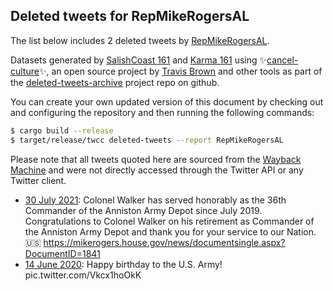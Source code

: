 ## Deleted tweets for RepMikeRogersAL

The list below includes 2 deleted tweets by
[RepMikeRogersAL](https://twitter.com/RepMikeRogersAL).



Datasets generated by [SalishCoast 161](https://twitter.com/SalishCoastA) and [Karma 161](https://twitter.com/KarmaOneSixOne)
using ✨[cancel-culture](https://github.com/travisbrown/cancel-culture)✨, an open source project by [Travis Brown](https://twitter.com/travisbrown) 
and other tools as part of the [deleted-tweets-archive](https://github.com/salcoast/deleted-tweets-archive/) project repo on github.

You can create your own updated version of this document by checking out and configuring the
repository and then running the following commands:

```bash
$ cargo build --release
$ target/release/twcc deleted-tweets --report RepMikeRogersAL
```

Please note that all tweets quoted here are sourced from the
[Wayback Machine](https://web.archive.org) and were not directly accessed through the Twitter API or
any Twitter client.

* [30 July 2021](https://web.archive.org/web/20210730140655/https://twitter.com/RepMikeRogersAL/status/1421109187430518784): Colonel Walker has served honorably as the 36th Commander of the Anniston Army Depot since July 2019.  Congratulations to Colonel Walker on his retirement as Commander of the Anniston Army Depot and thank you for your service to our Nation. 🇺🇸 https://mikerogers.house.gov/news/documentsingle.aspx?DocumentID=1841
* [14 June 2020](https://web.archive.org/web/20200614205733/https://twitter.com/RepMikeRogersAL/status/1272269387685416967): Happy birthday to the U.S. Army! pic.twitter.com/Vkcx1hoOkK
